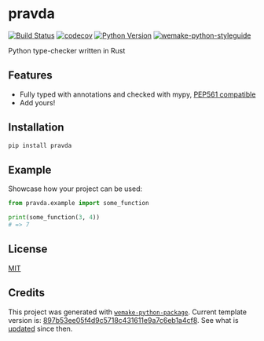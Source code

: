 # pravda

[![Build Status](https://github.com/wemake.services/pravda/workflows/test/badge.svg?branch=master&event=push)](https://github.com/wemake.services/pravda/actions?query=workflow%3Atest)
[![codecov](https://codecov.io/gh/wemake.services/pravda/branch/master/graph/badge.svg)](https://codecov.io/gh/wemake.services/pravda)
[![Python Version](https://img.shields.io/pypi/pyversions/pravda.svg)](https://pypi.org/project/pravda/)
[![wemake-python-styleguide](https://img.shields.io/badge/style-wemake-000000.svg)](https://github.com/wemake-services/wemake-python-styleguide)

Python type-checker written in Rust


## Features

- Fully typed with annotations and checked with mypy, [PEP561 compatible](https://www.python.org/dev/peps/pep-0561/)
- Add yours!


## Installation

```bash
pip install pravda
```


## Example

Showcase how your project can be used:

```python
from pravda.example import some_function

print(some_function(3, 4))
# => 7
```

## License

[MIT](https://github.com/wemake.services/pravda/blob/master/LICENSE)


## Credits

This project was generated with [`wemake-python-package`](https://github.com/wemake-services/wemake-python-package). Current template version is: [897b53ee05f4d9c5718c431611e9a7c6eb1a4cf8](https://github.com/wemake-services/wemake-python-package/tree/897b53ee05f4d9c5718c431611e9a7c6eb1a4cf8). See what is [updated](https://github.com/wemake-services/wemake-python-package/compare/897b53ee05f4d9c5718c431611e9a7c6eb1a4cf8...master) since then.
